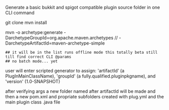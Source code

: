 Generate a basic bukkit and spigot compatible plugin source folder in one CLI command

git clone <repo>
mvn install

mvn -o archetype:generate -DarchetypeGroupId=org.apache.maven.archetypes //
                          -DarchetypeArtifactId=maven-archetype-simple

    ## it will be in the list runs offline mode this totally beta still till find correct CLI @params 
    ## no batch mode... yet

user will enter scripted generator to assign: 'artifactId' (a PlugInMainClassName),
    'groupId' (a fully.qualified.pluginpkgname), and 'version' (1.0-SNAPSHOT)

after verifying args a new folder named after artifactId will be made and then a
new pom.xml and propriate subfolders created with plug.yml and the main plugin
class .java file